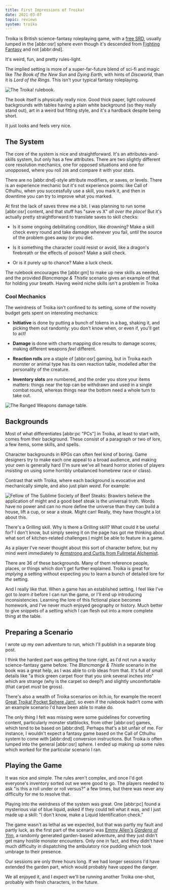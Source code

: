 ```yaml
---
title: First Impressions of Troika!
date: 2021-03-07
topic: reviews
system: troika
---
```


Troika is British science-fantasy roleplaying game, with a [free
SRD][], usually lumped in the [abbr:osr] sphere even though it's
descended from [Fighting Fantasy][] and not [abbr:dnd].

It's weird, fun, and pretty rules-light.

The implied setting is more of a super-far-future blend of sci-fi and
magic like *The Book of the New Sun* and *Dying Earth*, with hints of
*Discworld*, than it is *Lord of the Rings*.  This isn't your typical
fantasy roleplaying.

![The Troika! rulebook.](files/first-impressions-troika/book-interior.jpg)

The book itself is physically really nice.  Good thick paper, light
coloured backgrounds with tables having a plain white background (so
they really stand out), art in a weird but fitting style, and it's a
hardback despite being short.

It just looks and feels very nice.

[free SRD]: https://melsonian-arts-council.itch.io/troika-numinous-edition/devlog/104412/srd
[Fighting Fantasy]: https://en.wikipedia.org/wiki/Fighting_Fantasy


## The System

The core of the system is nice and straightforward.  It's an
attributes-and-skills system, but only has a few attributes.  There
are two slightly different core resolution mechanics, one for opposed
situations and one for unopposed, where you roll
`2d6` and compare it with your stats.

There are no [abbr:dnd]-style attribute modifiers, or saves, or levels.
There is an experience mechanic but it's not experience points: like
Call of Cthulhu, when you successfully use a skill, you mark it, and then
in downtime you can try to improve what you marked.

At first the lack of saves threw me a bit.  I was planning to run some
[abbr:osr] content, and that stuff has "save vs X" *all over the
place!*  But it's actually pretty straightforward to translate saves
to skill checks:

- Is it some ongoing debilitating condition, like drowning?  Make a
  skill check every round and take damage whenever you fail, until the
  source of the problem goes away (or you die).

- Is it something the character could resist or avoid, like a dragon's
  firebreath or the effects of poison?  Make a skill check.

- Or is it purely up to chance?  Make a luck check.

The rulebook encourages the [abbr:gm] to make up new skills as needed, and
the provided *Blancmange & Thistle* scenario gives an example of that
for holding your breath.  Having weird niche skills isn't a problem in
Troika

### Cool Mechanics

The weirdness of Troika isn't confined to its setting, some of
the novelty budget gets spent on interesting mechanics:

- **Initiative** is done by putting a bunch of tokens in a bag,
  shaking it, and picking them out randomly: you don't know when, or
  even if, you'll get to act!

- **Damage** is done with charts mapping dice results to damage
  scores, making different weapons *feel* different.

- **Reaction rolls** are a staple of [abbr:osr] gaming, but in
  Troika each monster or animal type has its own reaction table,
  modelled after the personality of the creature.

- **Inventory slots** are numbered, and the order you store your items
  matters: things near the top can be withdrawn and used in a single
  combat round, whereas things near the bottom need a whole turn to
  take out.

![The Ranged Weapons damage table.](files/first-impressions-troika/damage-table.jpg)


## Backgrounds

Most of what differentiates [abbr:pc "PCs"] in Troika, at least to
start with, comes from their background.  These consist of a paragraph
or two of lore, a few items, some skills, and spells.

Character backgrounds in RPGs can often feel kind of boring.  Game
designers try to make each one appeal to a broad audience, and making
your own is generally hard (I'm sure we've all heard horror stories of
players *insisting* on using some horribly unbalanced homebrew race or
class).

Contrast that with Troika, where each background is evocative
and mechanically simple, and also just plain *weird*.  For example:

![Fellow of The Sublime Society of Beef Steaks: Brawlers believe the application of might and a good beef steak is the universal truth.  Words have no power and can no more define the universe than they can build a house, lift a cup, or sear a steak. Might can!  Really, they have thought a lot about this.](files/first-impressions-troika/beef-steaks.jpg)

There's a Grilling skill.  Why is there a Grilling skill?  What could
it be useful for?  I don't know, but simply seeing it on the page has
got me thinking about what sort of kitchen-related challenges I might
be able to feature in a game.

As a player I've never thought about this sort of character before,
but my mind went immediately to [Armstrong and Curtis from Fullmetal
Alchemist][].

There are 36 of these backgrounds.  Many of them reference people,
places, or things which don't get further explained.  Troika is
great for *implying* a setting without expecting you to learn a bunch
of detailed lore for *the* setting.

And I really like that.  When a game has an established setting, I
feel like I've got to *learn it* before I can run the game, or I'll
end up introducing inconsistencies.  Learning the lore of this
fictional place becomes homework, and I've never much enjoyed
geography or history.  Much better to give snippets of a setting which
I can flesh out into a more complete thing at the table.

[Armstrong and Curtis from Fullmetal Alchemist]: https://www.youtube.com/watch?v=2Vo1oZ6r3uY


## Preparing a Scenario

I wrote up my own adventure to run, which I'll publish in a separate
blog post.

I think the hardest part was getting the tone right, as I'd not run a
wacky science-fantasy game before.  The *Blancmange & Thistle*
scenario in the book was a great help, as I was able to crib ideas
from that.  It's full of small details like "a thick green carpet
floor that you sink several inches into" which are strange (why is the
carpet so deep?) and slightly uncomfortable (that carpet *must* be
gross).

There's also a wealth of Troika scenarios on itch.io, for
example the recent [Great Troika! Pocket Sphere Jam!][], so even if
the rulebook hadn't come with an example scenario I'd have been able
to make do.

The only thing I felt was missing were some guidelines for converting
content, particularly monster statblocks, from other [abbr:osr] games,
which tend to be based on [abbr:dnd].  Perhaps that's a bit unfair of
me.  For instance, I wouldn't expect a fantasy game based on the
Call of Cthulhu system to come with [abbr:dnd] conversion instructions.  But
Troika *is* often lumped into the general [abbr:osr] sphere.  I
ended up making up some rules which worked for the particular scenario
I ran.

[Great Troika! Pocket Sphere Jam!]: https://itch.io/jam/the-great-troika-pocket-sphere-jam


## Playing the Game

It was nice and simple.  The rules aren't complex, and once I'd got
everyone's inventory sorted out we were good to go.  The players
needed to ask "is this a roll under or roll versus?" a few times, but
there was never any difficulty for me to resolve that.

Playing into the weirdness of the system was great.  One [abbr:pc]
found a mysterious vial of blue liquid, asked if they could tell what
it was, and I just made up a skill: "I don't know, make a Liquid
Identification check."

The game wasn't as lethal as we expected, but that was partly my fault
and partly luck, as the first part of the scenario was [Emmy
Allen's][] *[Gardens of Ynn][]*, a randomly generated garden-based
adventure, and they just didn't get many hostile monster encounters.
Only one in fact, and they didn't have much difficulty in dispatching
the ambulatory rice pudding which took umbrage to their presence.

Our sessions are only three hours long.  If we had longer sessions I'd
have extended the garden part, which would probably have upped the
danger.

We all enjoyed it, and I expect we'll be running another Troika
one-shot, probably with fresh characters, in the future.

[Emmy Allen's]: http://cavegirlgames.blogspot.com/
[Gardens of Ynn]: https://www.drivethrurpg.com/product/237544/The-Gardens-Of-Ynn
